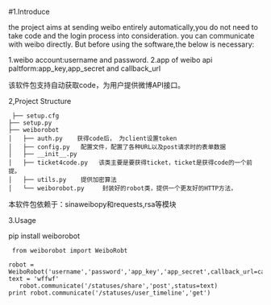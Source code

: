 #1.Introduce

  the project aims at sending weibo entirely automatically,you do not need to take code and the login process into consideration. you can communicate with weibo directly.
  But before using the software,the below is necessary:
  
  1.weibo account:username and password.
  2.app of weibo api paltform:app_key,app_secret and callback_url
  

 该软件包支持自动获取code，为用户提供微博API接口。



2,Project Structure

	 ├── setup.cfg
	├── setup.py
	├── weiborobot
	│   ├── auth.py    获得code后， 为client设置token
	│   ├── config.py   配置文件，配置了各种URL以及post请求时的表单数据
	│   ├── __init__.py
	│   ├── ticket4code.py   该类主要是要获得ticket，ticket是获得code的一个前提。
	│   ├── utils.py    提供加密算法
	│   └── weiborobot.py     封装好的robot类，提供一个更友好的HTTP方法，

 
 本软件包依赖于：sinaweibopy和requests,rsa等模块


3.Usage
  
   pip install weiborobot 
   
   
   
     from weiborobot import WeiboRobt

    robot = WeiboRobot('username','password','app_key','app_secret',callback_url=callback_url)
	text = 'wffwf'
	   robot.communicate('/statuses/share','post',status=text)
    print robot.communicate('/statuses/user_timeline','get')

